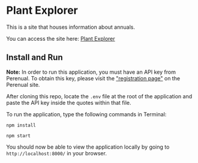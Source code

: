 # Plant Explorer

This is a site that houses information about annuals.

You can access the site here: [Plant Explorer](https://scintillating-mermaid-f9e968.netlify.app/)

## Install and Run

**Note:** In order to run this application, you must have an API key from Perenual. To obtain this key, please visit the ["registration page"](https://perenual.com/register) on the Perenual site.

After cloning this repo, locate the `.env` file at the root of the application and paste the API key inside the quotes within that file.

To run the application, type the following commands in Terminal:

`npm install`

`npm start`

You should now be able to view the application locally by going to `http://localhost:8000/` in your browser.
